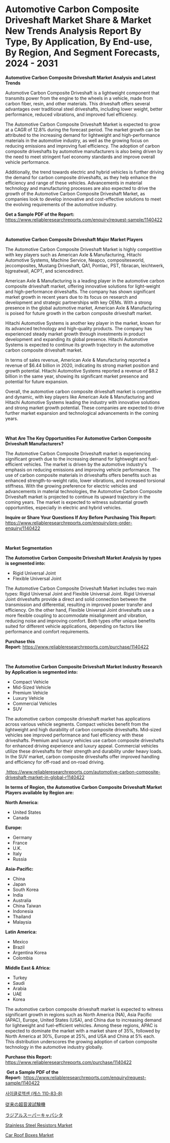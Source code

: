 <p><h1>Automotive Carbon Composite Driveshaft Market Share & Market New Trends Analysis Report By Type, By Application, By End-use, By Region, And Segment Forecasts, 2024 - 2031</h1></p><p><strong>Automotive Carbon Composite Driveshaft Market Analysis and Latest Trends</strong></p>
<p><p>Automotive Carbon Composite Driveshaft is a lightweight component that transmits power from the engine to the wheels in a vehicle, made from carbon fiber, resin, and other materials. This driveshaft offers several advantages over traditional steel driveshafts, including lower weight, better performance, reduced vibrations, and improved fuel efficiency.</p><p>The Automotive Carbon Composite Driveshaft Market is expected to grow at a CAGR of 12.8% during the forecast period. The market growth can be attributed to the increasing demand for lightweight and high-performance materials in the automotive industry, as well as the growing focus on reducing emissions and improving fuel efficiency. The adoption of carbon composite driveshafts by automotive manufacturers is also being driven by the need to meet stringent fuel economy standards and improve overall vehicle performance.</p><p>Additionally, the trend towards electric and hybrid vehicles is further driving the demand for carbon composite driveshafts, as they help enhance the efficiency and range of these vehicles. Advancements in material technology and manufacturing processes are also expected to drive the growth of the Automotive Carbon Composite Driveshaft Market, as companies look to develop innovative and cost-effective solutions to meet the evolving requirements of the automotive industry.</p></p>
<p><strong>Get a Sample PDF of the Report:&nbsp;</strong> <a href="https://www.reliableresearchreports.com/enquiry/request-sample/1140422">https://www.reliableresearchreports.com/enquiry/request-sample/1140422</a></p>
<p>&nbsp;</p>
<p><strong>Automotive Carbon Composite Driveshaft Major Market Players</strong></p>
<p><p>The Automotive Carbon Composite Driveshaft Market is highly competitive with key players such as American Axle & Manufacturing, Hitachi Automotive Systems, Machine Service, Neapco, compositesworld, jeccomposites, Mustang Driveshaft, QA1, Pontiac, PST, fibracan, leichtwerk, bjgreatwall, ACPT, and sciencedirect.</p><p>American Axle & Manufacturing is a leading player in the automotive carbon composite driveshaft market, offering innovative solutions for light-weight and high-performance driveshafts. The company has shown significant market growth in recent years due to its focus on research and development and strategic partnerships with key OEMs. With a strong presence in the global automotive market, American Axle & Manufacturing is poised for future growth in the carbon composite driveshaft market.</p><p>Hitachi Automotive Systems is another key player in the market, known for its advanced technology and high-quality products. The company has experienced steady market growth through investments in product development and expanding its global presence. Hitachi Automotive Systems is expected to continue its growth trajectory in the automotive carbon composite driveshaft market.</p><p>In terms of sales revenue, American Axle & Manufacturing reported a revenue of $6.44 billion in 2020, indicating its strong market position and growth potential. Hitachi Automotive Systems reported a revenue of $8.2 billion in the same year, showing its significant market presence and potential for future expansion.</p><p>Overall, the automotive carbon composite driveshaft market is competitive and dynamic, with key players like American Axle & Manufacturing and Hitachi Automotive Systems leading the industry with innovative solutions and strong market growth potential. These companies are expected to drive further market expansion and technological advancements in the coming years.</p></p>
<p>&nbsp;</p>
<p><strong>What Are The Key Opportunities For Automotive Carbon Composite Driveshaft Manufacturers?</strong></p>
<p><p>The Automotive Carbon Composite Driveshaft market is experiencing significant growth due to the increasing demand for lightweight and fuel-efficient vehicles. The market is driven by the automotive industry's emphasis on reducing emissions and improving vehicle performance. The use of carbon composite materials in driveshafts offers benefits such as enhanced strength-to-weight ratio, lower vibrations, and increased torsional stiffness. With the growing preference for electric vehicles and advancements in material technologies, the Automotive Carbon Composite Driveshaft market is projected to continue its upward trajectory in the coming years. The market is expected to witness substantial growth opportunities, especially in electric and hybrid vehicles.</p></p>
<p><strong>Inquire or Share Your Questions If Any Before Purchasing This Report:</strong> <a href="https://www.reliableresearchreports.com/enquiry/pre-order-enquiry/1140422">https://www.reliableresearchreports.com/enquiry/pre-order-enquiry/1140422</a></p>
<p>&nbsp;</p>
<p><strong>Market Segmentation</strong></p>
<p><strong>The Automotive Carbon Composite Driveshaft Market Analysis by types is segmented into:</strong></p>
<p><ul><li>Rigid Universal Joint</li><li>Flexible Universal Joint</li></ul></p>
<p><p>The Automotive Carbon Composite Driveshaft Market includes two main types: Rigid Universal Joint and Flexible Universal Joint. Rigid Universal Joint driveshafts provide a direct and solid connection between the transmission and differential, resulting in improved power transfer and efficiency. On the other hand, Flexible Universal Joint driveshafts use a more flexible coupling to accommodate misalignment and vibration, reducing noise and improving comfort. Both types offer unique benefits suited for different vehicle applications, depending on factors like performance and comfort requirements.</p></p>
<p><strong>Purchase this Report:&nbsp;</strong><a href="https://www.reliableresearchreports.com/purchase/1140422">https://www.reliableresearchreports.com/purchase/1140422</a></p>
<p>&nbsp;</p>
<p><strong>The Automotive Carbon Composite Driveshaft Market Industry Research by Application is segmented into:</strong></p>
<p><ul><li>Compact Vehicle</li><li>Mid-Sized Vehicle</li><li>Premium Vehicle</li><li>Luxury Vehicle</li><li>Commercial Vehicles</li><li>SUV</li></ul></p>
<p><p>The automotive carbon composite driveshaft market has applications across various vehicle segments. Compact vehicles benefit from the lightweight and high durability of carbon composite driveshafts. Mid-sized vehicles see improved performance and fuel efficiency with these driveshafts. Premium and luxury vehicles use carbon composite driveshafts for enhanced driving experience and luxury appeal. Commercial vehicles utilize these driveshafts for their strength and durability under heavy loads. In the SUV market, carbon composite driveshafts offer improved handling and efficiency for off-road and on-road driving.</p></p>
<p><a href="https://www.reliableresearchreports.com/automotive-carbon-composite-driveshaft-market-in-global-r1140422">&nbsp;https://www.reliableresearchreports.com/automotive-carbon-composite-driveshaft-market-in-global-r1140422</a></p>
<p><strong>In terms of Region, the Automotive Carbon Composite Driveshaft Market Players available by Region are:</strong></p>
<p>
    <p> <strong> North America: </strong>
        <ul>
            <li>United States</li>
            <li>Canada</li>
        </ul>
        </p> 
    <p> <strong> Europe: </strong>
        <ul>
            <li>Germany</li>
            <li>France</li>
            <li>U.K.</li>
            <li>Italy</li>
            <li>Russia</li>
        </ul>
        </p> 
    <p> <strong> Asia-Pacific: </strong>
        <ul>
            <li>China</li>
            <li>Japan</li>
            <li>South Korea</li>
            <li>India</li>
            <li>Australia</li>
            <li>China Taiwan</li>
            <li>Indonesia</li>
            <li>Thailand</li>
            <li>Malaysia</li>
        </ul>
        </p> 
    <p> <strong> Latin America: </strong>
        <ul>
            <li>Mexico</li>
            <li>Brazil</li>
            <li>Argentina Korea</li>
            <li>Colombia</li>
        </ul>
        </p> 
    <p> <strong> Middle East & Africa: </strong>
        <ul>
            <li>Turkey</li>
            <li>Saudi</li>
            <li>Arabia</li>
            <li>UAE</li>
            <li>Korea</li>
        </ul>
    </p>
    </p>
<p><p>The automotive carbon composite driveshaft market is expected to witness significant growth in regions such as North America (NA), Asia Pacific (APAC), Europe, United States (USA), and China due to increasing demand for lightweight and fuel-efficient vehicles. Among these regions, APAC is expected to dominate the market with a market share of 35%, followed by North America at 30%, Europe at 25%, and USA and China at 5% each. This distribution underscores the growing adoption of carbon composite technology in the automotive industry globally.</p></p>
<p><strong>Purchase this Report: </strong><a href="https://www.reliableresearchreports.com/purchase/1140422">https://www.reliableresearchreports.com/purchase/1140422</a></p>
<p>&nbsp;<strong>Get a Sample PDF of the Report:&nbsp;&nbsp;</strong><a href="https://www.reliableresearchreports.com/enquiry/request-sample/1140422">https://www.reliableresearchreports.com/enquiry/request-sample/1140422</a></p>
<p><strong></strong></p>
<p><p><a href="https://github.com/HarrisonKitto2022/Market-Research-Report-List-1/blob/main/9775284102120.md">사이클로헥센 (캐스 110-83-8)</a></p><p><a href="https://github.com/one-cool-chick/Market-Research-Report-List-2/blob/main/8829296107754.md">従来の超音波試験機</a></p><p><a href="https://github.com/luffiazaza/Market-Research-Report-List-2/blob/main/4276670107753.md">ラジアルスーパーキャパシタ</a></p><p><a href="https://issuu.com/reportprime-2/docs/stainless-steel-resistors-market-size-2030.pptx">Stainless Steel Resistors Market</a></p><p><a href="https://github.com/changoleonlaverguenzanoexiste/Market-Research-Report-List-3/blob/main/car-roof-boxes-market.md">Car Roof Boxes Market</a></p></p>